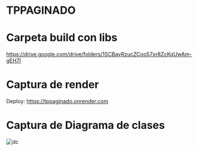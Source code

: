 # TPPAGINADO

# Carpeta build con libs

https://drive.google.com/drive/folders/1SCBayRzucZCoo57xr8ZcKqUwAm-gEH7I


# Captura de render
Deploy: https://tppaginado.onrender.com


# Captura de Diagrama de clases


![dc](https://github.com/AgusBehncke/TPPAGINADO/assets/142950188/4e0bbd42-387a-4667-b182-1f7054495124)
